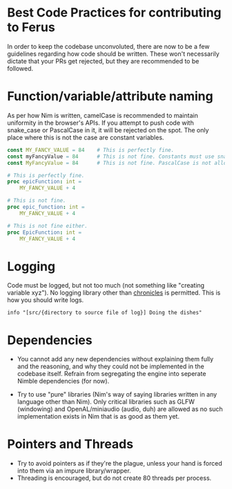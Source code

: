 # Best Code Practices for contributing to Ferus

In order to keep the codebase unconvoluted, there are now to be a few guidelines
regarding how code should be written. These won't necessarily dictate that your PRs
get rejected, but they are recommended to be followed.

# Function/variable/attribute naming
As per how Nim is written, camelCase is recommended to maintain uniformity in
the browser's APIs. If you attempt to push code with snake_case or PascalCase
in it, it will be rejected on the spot. The only place where this is not the case
are constant variables.

```nim
const MY_FANCY_VALUE = 84    # This is perfectly fine.
const myFancyValue = 84      # This is not fine. Constants must use snake_case.
const MyFancyValue = 84      # This is not fine. PascalCase is not allowed.

# This is perfectly fine.
proc epicFunction: int =
    MY_FANCY_VALUE + 4

# This is not fine.
proc epic_function: int =
    MY_FANCY_VALUE + 4

# This is not fine either.
proc EpicFunction: int =
    MY_FANCY_VALUE + 4
```

# Logging
Code must be logged, but not too much (not something like "creating variable xyz"). No logging library other than [chronicles](https://github.com/status-im/nim-chronicles)
is permitted. This is how you should write logs.
```
info "[src/{directory to source file of log}] Doing the dishes"
```

# Dependencies
- You cannot add any new dependencies without explaining them fully and the reasoning,
and why they could not be implemented in the codebase itself. Refrain from segregating
the engine into seperate Nimble dependencies (for now).

- Try to use "pure" libraries (Nim's way of saying libraries written in any language 
other than Nim). Only critical libraries such as GLFW (windowing) and 
OpenAL/miniaudio (audio, duh) are allowed as no such implementation exists in Nim
that is as good as them yet.

# Pointers and Threads
- Try to avoid pointers as if they're the plague, unless your hand is forced into them
via an impure library/wrapper.
- Threading is encouraged, but do not create 80 threads per process.
